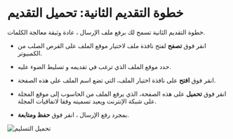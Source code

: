 # خطوة التقديم الثانية: تحميل التقديم

خطوة التقديم الثانية تسمح لك برفع ملف الإرسال ، عادة وثيقة معالجة الكلمات.

   * انقر فوق **تصفح** لفتح نافذة ملف لاختيار موقع الملف على القرص الصلب من الكمبيوتر.

   * حدد موقع الملف الذي ترغب في تقديمه و تسليط الضوء عليه.

   * انقر فوق **افتح** على نافذة اختيار الملف، التي تضع اسم الملف على هذه الصفحة.

   * انقر فوق **تحميل** على هذه الصفحة، الذي يرفع الملف من الحاسوب إلى موقع المجلة على شبكة الإنترنت ويعيد تسميته وفقا لاتفاقيات المجلة.

   * بمجرد رفع الإرسال ، انقر فوق **حفظ ومتابعة**.


![تحميل التسليم](images/chapter6/step2_1.png)

